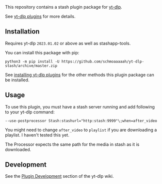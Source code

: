 This repository contains a stash plugin package for [yt-dlp](https://github.com/yt-dlp/yt-dlp#readme). 

See [yt-dlp plugins](https://github.com/yt-dlp/yt-dlp#plugins) for more details.


## Installation

Requires yt-dlp `2023.01.02` or above as well as stashapp-tools.

You can install this package with pip:
```shell
python3 -m pip install -U https://github.com/schmoaaaaah/yt-dlp-stash/archive/master.zip
```

See [installing yt-dlp plugins](https://github.com/yt-dlp/yt-dlp#installing-plugins) for the other methods this plugin package can be installed.


## Usage

To use this plugin, you must have a stash server running and add following to your yt-dlp command:
```shell
--use-postprocessor Stash:stashurl="http:stash:9999"\;when=after_video
```
You might need to change `after_video` to `playlist` if you are downloading a playlist.
I haven't tested this yet.

The Processor expects the same path for the media in stash as it is downloaded.

## Development

See the [Plugin Development](https://github.com/yt-dlp/yt-dlp/wiki/Plugin-Development) section of the yt-dlp wiki.
